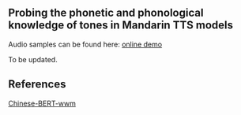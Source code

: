 ## Probing the phonetic and phonological knowledge of tones in Mandarin TTS models

Audio samples can be found here: [online demo](https://lingjzhu.github.io/TTS_and_Tone_demo/)

To be updated.


## References
[Chinese-BERT-wwm](https://github.com/ymcui/Chinese-BERT-wwm)
